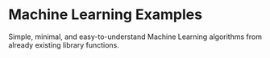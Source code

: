 # Machine Learning Examples
Simple, minimal, and easy-to-understand Machine Learning algorithms from already existing library functions.
